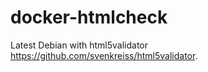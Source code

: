 # docker-htmlcheck

Latest Debian with html5validator https://github.com/svenkreiss/html5validator.
